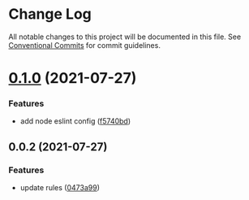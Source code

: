 # Change Log

All notable changes to this project will be documented in this file.
See [Conventional Commits](https://conventionalcommits.org) for commit guidelines.

# [0.1.0](https://github.com/7inch/eslint-config/compare/v0.0.2...v0.1.0) (2021-07-27)


### Features

* add node eslint config ([f5740bd](https://github.com/7inch/eslint-config/commit/f5740bd1023b7ac325ed394126e666f3e4ee96a0))





## 0.0.2 (2021-07-27)


### Features

* update rules ([0473a99](https://github.com/7inch/eslint-config/commit/0473a995dcaa6b6c7a0dc8f0839e01bfe6ca7371))

